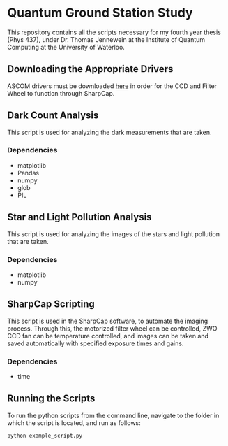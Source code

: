 # Quantum Ground Station Study
This repository contains all the scripts necessary for my fourth year thesis (Phys 437), under Dr. Thomas Jennewein at the Institute of Quantum Computing at the University of Waterloo.


## Downloading the Appropriate Drivers
ASCOM drivers must be downloaded [here](https://astronomy-imaging-camera.com/software-drivers) in order for the CCD and Filter Wheel to function through SharpCap.

## Dark Count Analysis
This script is used for analyzing the dark measurements that are taken.

### Dependencies
- matplotlib
- Pandas
- numpy
- glob
- PIL

## Star and Light Pollution Analysis
This script is used for analyzing the images of the stars and light pollution that are taken.

### Dependencies
- matplotlib
- numpy

## SharpCap Scripting
This script is used in the SharpCap software, to automate the imaging process. Through this, the motorized filter wheel can be controlled, ZWO CCD fan can be temperature controlled, and images can be taken and saved automatically with specified exposure times and gains. 

### Dependencies
- time

## Running the Scripts

To run the python scripts from the command line, navigate to the folder in which the script is located, and run as follows:

``` python example_script.py ```
